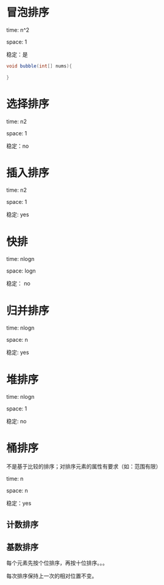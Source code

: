 # 冒泡排序

time: n^2

space: 1

稳定：是

```java
void bubble(int[] nums){
    
}
```

# 选择排序

time: n2

space: 1

稳定：no

# 插入排序

time: n2

space: 1

稳定: yes



# 快排

time: nlogn

space: logn

稳定： no

# 归并排序

time: nlogn

space: n

稳定: yes

# 堆排序

time: nlogn

space: 1

稳定: no

# 桶排序

不是基于比较的排序；对排序元素的属性有要求（如：范围有限）

time: n

space: n

稳定：yes

## 计数排序



## 基数排序

每个元素先按个位排序，再按十位排序。。。

每次排序保持上一次的相对位置不变。

```java


```



